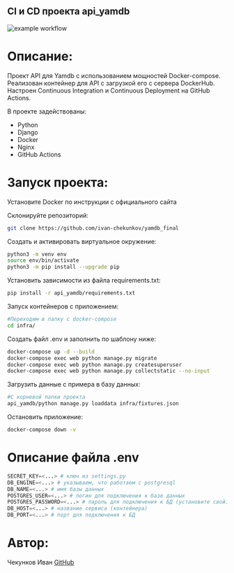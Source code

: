 ## CI и CD проекта api_yamdb
![example workflow](https://github.com/ivan-chekunkov/yamdb_final/actions/workflows/yamdb_workflow.yml/badge.svg)

# Описание:

Проект API для Yamdb с использованием мощностей Docker-compose. 
Реализован контейнер для API с загрузкой его с сервера DockerHub. 
Настроен Continuous Integration и Continuous Deployment на GitHub Actions.

В проекте задействованы:
- Python
- Django
- Docker
- Nginx
- GitHub Actions


# Запуск проекта:

Установите Docker по инструкции с официального сайта

Склонируйте репозиторий:

```bash
git clone https://github.com/ivan-chekunkov/yamdb_final
```

Cоздать и активировать виртуальное окружение:

```bash
python3 -m venv env
source env/bin/activate
python3 -m pip install --upgrade pip
```

Установить зависимости из файла requirements.txt:

```bash
pip install -r api_yamdb/requirements.txt
```

Запуск контейнеров с приложением:

```bash
#Переходим в папку с docker-compose
cd infra/
```

Создать файл .env и заполнить по шаблону ниже:

```bash
docker-compose up -d --build
docker-compose exec web python manage.py migrate
docker-compose exec web python manage.py createsuperuser
docker-compose exec web python manage.py collectstatic --no-input
```

Загрузить данные с примера в базу данных:

```bash
#С корневой папки проекта
api_yamdb/python manage.py loaddata infra/fixtures.json
```

Остановить приложение:

```bash
docker-compose down -v
```

# Описание файла .env

```python
SECRET_KEY=<...> # ключ из settings.py
DB_ENGINE=<...> # указываем, что работаем с postgresql
DB_NAME=<...> # имя базы данных
POSTGRES_USER=<...> # логин для подключения к базе данных
POSTGRES_PASSWORD=<...> # пароль для подключения к БД (установите свой)
DB_HOST=<...> # название сервиса (контейнера)
DB_PORT=<...> # порт для подключения к БД
```
# Автор: 

Чекунков Иван
[GitHub](https://github.com/ivan-chekunkov)